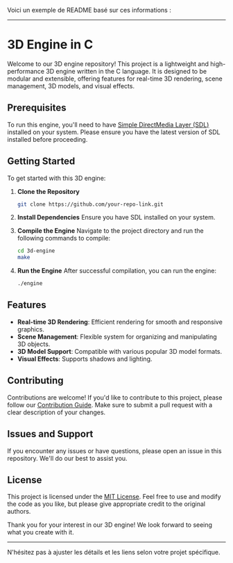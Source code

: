 Voici un exemple de README basé sur ces informations :

---

# 3D Engine in C

Welcome to our 3D engine repository! This project is a lightweight and high-performance 3D engine written in the C language. It is designed to be modular and extensible, offering features for real-time 3D rendering, scene management, 3D models, and visual effects.

## Prerequisites
To run this engine, you'll need to have [Simple DirectMedia Layer (SDL)](https://www.libsdl.org/) installed on your system. Please ensure you have the latest version of SDL installed before proceeding.

## Getting Started
To get started with this 3D engine:

1. **Clone the Repository**
   ```bash
   git clone https://github.com/your-repo-link.git
   ```

2. **Install Dependencies**
   Ensure you have SDL installed on your system.

3. **Compile the Engine**
   Navigate to the project directory and run the following commands to compile:
   ```bash
   cd 3d-engine
   make
   ```

4. **Run the Engine**
   After successful compilation, you can run the engine:
   ```bash
   ./engine
   ```

## Features
- **Real-time 3D Rendering**: Efficient rendering for smooth and responsive graphics.
- **Scene Management**: Flexible system for organizing and manipulating 3D objects.
- **3D Model Support**: Compatible with various popular 3D model formats.
- **Visual Effects**: Supports shadows and lighting.

## Contributing
Contributions are welcome! If you'd like to contribute to this project, please follow our [Contribution Guide](./CONTRIBUTING.md). Make sure to submit a pull request with a clear description of your changes.

## Issues and Support
If you encounter any issues or have questions, please open an issue in this repository. We'll do our best to assist you.

## License
This project is licensed under the [MIT License](./LICENSE). Feel free to use and modify the code as you like, but please give appropriate credit to the original authors.

Thank you for your interest in our 3D engine! We look forward to seeing what you create with it.

---

N'hésitez pas à ajuster les détails et les liens selon votre projet spécifique.
